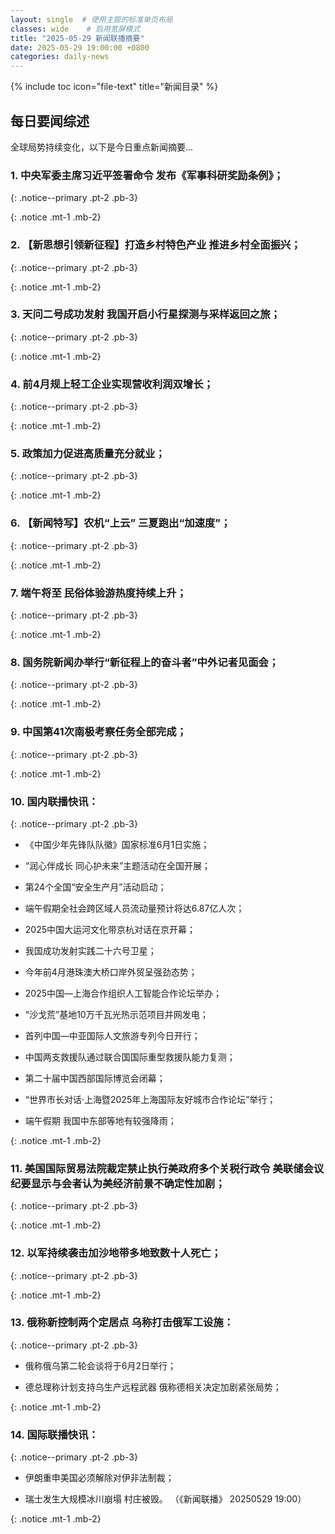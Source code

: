 ```yaml
---
layout: single  # 使用主题的标准单页布局
classes: wide    # 启用宽屏模式
title: "2025-05-29 新闻联播摘要"
date: 2025-05-29 19:00:00 +0800
categories: daily-news
---
```


{% include toc icon="file-text" title="新闻目录" %}
   
## 每日要闻综述

全球局势持续变化，以下是今日重点新闻摘要...

### 1. 中央军委主席习近平签署命令 发布《军事科研奖励条例》； 

{: .notice--primary .pt-2 .pb-3}

{: .notice .mt-1 .mb-2}

### 2. 【新思想引领新征程】打造乡村特色产业 推进乡村全面振兴； 

{: .notice--primary .pt-2 .pb-3}

{: .notice .mt-1 .mb-2}

### 3. 天问二号成功发射 我国开启小行星探测与采样返回之旅； 

{: .notice--primary .pt-2 .pb-3}

{: .notice .mt-1 .mb-2}

### 4. 前4月规上轻工企业实现营收利润双增长； 

{: .notice--primary .pt-2 .pb-3}

{: .notice .mt-1 .mb-2}

### 5. 政策加力促进高质量充分就业； 

{: .notice--primary .pt-2 .pb-3}

{: .notice .mt-1 .mb-2}

### 6. 【新闻特写】农机“上云” 三夏跑出“加速度”； 

{: .notice--primary .pt-2 .pb-3}

{: .notice .mt-1 .mb-2}

### 7. 端午将至 民俗体验游热度持续上升； 

{: .notice--primary .pt-2 .pb-3}

{: .notice .mt-1 .mb-2}

### 8. 国务院新闻办举行“新征程上的奋斗者”中外记者见面会； 

{: .notice--primary .pt-2 .pb-3}

{: .notice .mt-1 .mb-2}

### 9. 中国第41次南极考察任务全部完成； 

{: .notice--primary .pt-2 .pb-3}

{: .notice .mt-1 .mb-2}

### 10. 国内联播快讯： 

{: .notice--primary .pt-2 .pb-3}

- 《中国少年先锋队队徽》国家标准6月1日实施；

- “润心伴成长 同心护未来”主题活动在全国开展；

- 第24个全国“安全生产月”活动启动；

- 端午假期全社会跨区域人员流动量预计将达6.87亿人次；

- 2025中国大运河文化带京杭对话在京开幕；

- 我国成功发射实践二十六号卫星；

- 今年前4月港珠澳大桥口岸外贸呈强劲态势；

- 2025中国—上海合作组织人工智能合作论坛举办；

- “沙戈荒”基地10万千瓦光热示范项目并网发电；

- 首列中国—中亚国际人文旅游专列今日开行；

- 中国两支救援队通过联合国国际重型救援队能力复测；

- 第二十届中国西部国际博览会闭幕；

- “世界市长对话·上海暨2025年上海国际友好城市合作论坛”举行；

- 端午假期 我国中东部等地有较强降雨；

{: .notice .mt-1 .mb-2}

### 11. 美国国际贸易法院裁定禁止执行美政府多个关税行政令 美联储会议纪要显示与会者认为美经济前景不确定性加剧； 

{: .notice--primary .pt-2 .pb-3}

{: .notice .mt-1 .mb-2}

### 12. 以军持续袭击加沙地带多地致数十人死亡； 

{: .notice--primary .pt-2 .pb-3}

{: .notice .mt-1 .mb-2}

### 13. 俄称新控制两个定居点 乌称打击俄军工设施： 

{: .notice--primary .pt-2 .pb-3}

- 俄称俄乌第二轮会谈将于6月2日举行；

- 德总理称计划支持乌生产远程武器 俄称德相关决定加剧紧张局势；

{: .notice .mt-1 .mb-2}

### 14. 国际联播快讯： 

{: .notice--primary .pt-2 .pb-3}

- 伊朗重申美国必须解除对伊非法制裁；

- 瑞士发生大规模冰川崩塌 村庄被毁。 （《新闻联播》 20250529 19:00）

{: .notice .mt-1 .mb-2}